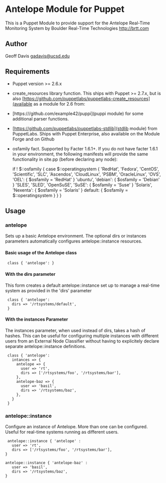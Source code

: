 # Antelope Module for Puppet

This is a Puppet Module to provide support for the Antelope Real-Time
Monitoring System by Boulder Real-Time Technologies
http://brtt.com

## Author

Geoff Davis <gadavis@ucsd.edu>

## Requirements

* Puppet version >= 2.6.x
* create_resources library function. This ships with Puppet >= 2.7.x, but is also [https://github.com/puppetlabs/puppetlabs-create_resources](available as a module for 2.6 from:
* [https:///github.com/example42/puppi](puppi module) for some additional parser functions.
* [https://github.com/puppetlabs/puppetlabs-stdlib](stdlib module) from PuppetLabs. Ships with Puppet Enterprise, also available on the Module Forge and on Github
* osfamily fact. Supported by Facter 1.6.1+. If you do not have facter 1.6.1 in your environment, the following manifests will provide the same functionality in site.pp (before declaring any node):

    if ! $::osfamily {
      case $::operatingsystem {
        'RedHat', 'Fedora', 'CentOS', 'Scientific', 'SLC', 'Ascendos', 'CloudLinux', 'PSBM', 'OracleLinux', 'OVS', 'OEL': {
          $osfamily = 'RedHat'
        }
        'ubuntu', 'debian': {
          $osfamily = 'Debian'
        }
        'SLES', 'SLED', 'OpenSuSE', 'SuSE': {
          $osfamily = 'Suse'
        }
        'Solaris', 'Nexenta': {
          $osfamily = 'Solaris'
        }
        default: {
          $osfamily = $::operatingsystem
        }
      }
    }

## Usage

### antelope

Sets up a basic Antelope environment. The optional dirs or instances parameters automatically configures antelope::instance resources.

#### Basic usage of the Antelope class

     class { 'antelope': }

#### With the dirs parameter

This form creates a default antelope::instance set up to manage a real-time system as provided in the 'dirs' parameter

     class { 'antelope':
       dirs => '/rtsystems/default',
     }

#### With the instances Parameter

The instances parameter, when used instead of dirs, takes a hash of hashes. This can be useful for configuring multiple instances with different users from an External Node Classifier without having to explicitely declare separate antelope::instance definitions.

     class { 'antelope':
       intances => {
         antelope => {
           user => 'rt',
           dirs => ['/rtsystems/foo', '/rtsystems/bar'],
         },
         antelope-baz => {
           user => 'basil',
           dirs => '/rtsystems/baz',
         },
       }
     }

### antelope::instance
Configure an instance of Antelope. More than one can be configured. Useful for real-time systems running as different users.

     antelope::instance { 'antelope' :
       user => 'rt',
       dirs => ['/rtsystems/foo', '/rtsystems/bar'],
    }

    antelope::instance { 'antelope-baz' :
       user => 'basil',
       dirs => '/rtsystems/baz',
    }
